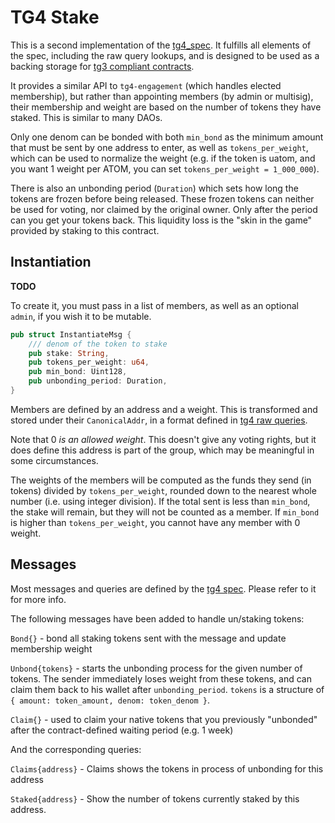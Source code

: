 # TG4 Stake

This is a second implementation of the [tg4_spec](../../packages/tg4/README.md).
It fulfills all elements of the spec, including the raw query lookups,
and is designed to be used as a backing storage for 
[tg3 compliant contracts](https://github.com/confio/poe-contracts/tree/main/packages/tg3/README.md).

It provides a similar API to `tg4-engagement` (which handles elected membership),
but rather than appointing members (by admin or multisig), their
membership and weight are based on the number of tokens they have staked.
This is similar to many DAOs.

Only one denom can be bonded with both `min_bond` as the minimum amount
that must be sent by one address to enter, as well as `tokens_per_weight`,
which can be used to normalize the weight (e.g. if the token is uatom,
and you want 1 weight per ATOM, you can set `tokens_per_weight = 1_000_000`).

There is also an unbonding period (`Duration`) which sets how long the
tokens are frozen before being released. These frozen tokens can neither
be used for voting, nor claimed by the original owner. Only after the period
can you get your tokens back. This liquidity loss is the "skin in the game"
provided by staking to this contract.

## Instantiation

**TODO**

To create it, you must pass in a list of members, as well as an optional
`admin`, if you wish it to be mutable.

```rust
pub struct InstantiateMsg {
    /// denom of the token to stake
    pub stake: String,
    pub tokens_per_weight: u64,
    pub min_bond: Uint128,
    pub unbonding_period: Duration,
}
```

Members are defined by an address and a weight. This is transformed
and stored under their `CanonicalAddr`, in a format defined in
[tg4 raw queries](../../packages/tg4/README.md#raw).

Note that 0 *is an allowed weight*. This doesn't give any voting rights, 
but it does define this address is part of the group, which may be
meaningful in some circumstances.

The weights of the members will be computed as the funds they send 
(in tokens) divided by `tokens_per_weight`, rounded down to the nearest
whole number (i.e. using integer division). If the total sent is less than
`min_bond`, the stake will remain, but they will not be counted as a
member. If `min_bond` is higher than `tokens_per_weight`, you cannot
have any member with 0 weight.

## Messages

Most messages and queries are defined by the 
[tg4 spec](../../packages/tg4/README.md). Please refer to it for more info.

The following messages have been added to handle un/staking tokens:

`Bond{}` - bond all staking tokens sent with the message and update membership weight

`Unbond{tokens}` - starts the unbonding process for the given number 
  of tokens. The sender immediately loses weight from these tokens,
  and can claim them back to his wallet after `unbonding_period`. `tokens`
  is a structure of `{ amount: token_amount, denom: token_denom }`.

`Claim{}` -  used to claim your native tokens that you previously "unbonded"
after the contract-defined waiting period (e.g. 1 week)

And the corresponding queries:

`Claims{address}` - Claims shows the tokens in process of unbonding
    for this address

`Staked{address}` - Show the number of tokens currently staked by this address.
